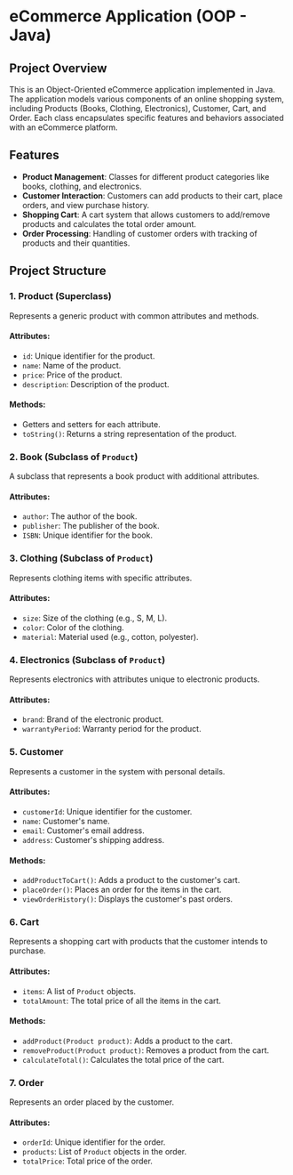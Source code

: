 # **eCommerce Application (OOP - Java)**

## **Project Overview**  
This is an Object-Oriented eCommerce application implemented in Java. The application models various components of an online shopping system, including Products (Books, Clothing, Electronics), Customer, Cart, and Order. Each class encapsulates specific features and behaviors associated with an eCommerce platform.

## **Features**
- **Product Management**: Classes for different product categories like books, clothing, and electronics.
- **Customer Interaction**: Customers can add products to their cart, place orders, and view purchase history.
- **Shopping Cart**: A cart system that allows customers to add/remove products and calculates the total order amount.
- **Order Processing**: Handling of customer orders with tracking of products and their quantities.

## **Project Structure**

### 1. **Product** (Superclass)
Represents a generic product with common attributes and methods.  

#### **Attributes**:
- `id`: Unique identifier for the product.
- `name`: Name of the product.
- `price`: Price of the product.
- `description`: Description of the product.

#### **Methods**:
- Getters and setters for each attribute.
- `toString()`: Returns a string representation of the product.

### 2. **Book** (Subclass of `Product`)
A subclass that represents a book product with additional attributes.

#### **Attributes**:
- `author`: The author of the book.
- `publisher`: The publisher of the book.
- `ISBN`: Unique identifier for the book.

### 3. **Clothing** (Subclass of `Product`)
Represents clothing items with specific attributes.

#### **Attributes**:
- `size`: Size of the clothing (e.g., S, M, L).
- `color`: Color of the clothing.
- `material`: Material used (e.g., cotton, polyester).

### 4. **Electronics** (Subclass of `Product`)
Represents electronics with attributes unique to electronic products.

#### **Attributes**:
- `brand`: Brand of the electronic product.
- `warrantyPeriod`: Warranty period for the product.

### 5. **Customer**
Represents a customer in the system with personal details.

#### **Attributes**:
- `customerId`: Unique identifier for the customer.
- `name`: Customer's name.
- `email`: Customer's email address.
- `address`: Customer's shipping address.

#### **Methods**:
- `addProductToCart()`: Adds a product to the customer's cart.
- `placeOrder()`: Places an order for the items in the cart.
- `viewOrderHistory()`: Displays the customer's past orders.

### 6. **Cart**
Represents a shopping cart with products that the customer intends to purchase.

#### **Attributes**:
- `items`: A list of `Product` objects.
- `totalAmount`: The total price of all the items in the cart.

#### **Methods**:
- `addProduct(Product product)`: Adds a product to the cart.
- `removeProduct(Product product)`: Removes a product from the cart.
- `calculateTotal()`: Calculates the total price of the cart.

### 7. **Order**
Represents an order placed by the customer.

#### **Attributes**:
- `orderId`: Unique identifier for the order.
- `products`: List of `Product` objects in the order.
- `totalPrice`: Total price of the order.
